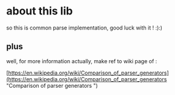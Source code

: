 about this lib 
===

so this is common parse implementation, good luck with it ! :):)


plus
----

well, for more information actually, make ref to wiki page of :

[https://en.wikipedia.org/wiki/Comparison_of_parser_generators](https://en.wikipedia.org/wiki/Comparison_of_parser_generators "Comparison of parser generators ")

